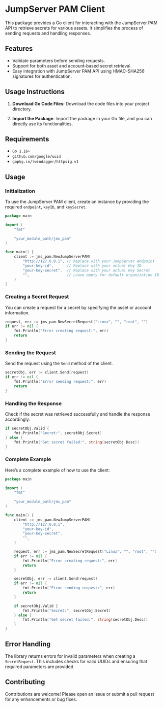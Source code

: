 # JumpServer PAM Client

This package provides a Go client for interacting with the JumpServer PAM API to retrieve secrets for various assets. It simplifies the process of sending requests and handling responses.

## Features

- Validate parameters before sending requests.
- Support for both asset and account-based secret retrieval.
- Easy integration with JumpServer PAM API using HMAC-SHA256 signatures for authentication.

## Usage Instructions

1. **Download Go Code Files**:
   Download the code files into your project directory.

2. **Import the Package**:
   Import the package in your Go file, and you can directly use its functionalities.

## Requirements

- `Go 1.16+`
- `github.com/google/uuid`
- `gopkg.in/twindagger/httpsig.v1`

## Usage

### Initialization

To use the JumpServer PAM client, create an instance by providing the required `endpoint`, `keyID`, and `keySecret`.

```go
package main

import (
	"fmt"
	
	"your_module_path/jms_pam" 
)

func main() {
	client := jms_pam.NewJumpServerPAM(
		"http://127.0.0.1", // Replace with your JumpServer endpoint
		"your-key-id",      // Replace with your actual Key ID
		"your-key-secret",  // Replace with your actual Key Secret
		"",                 // Leave empty for default organization ID
	)
}
```

### Creating a Secret Request

You can create a request for a secret by specifying the asset or account information.

```go
request, err := jms_pam.NewSecretRequest("Linux", "", "root", "")
if err != nil {
    fmt.Println("Error creating request:", err)
    return
}
```

### Sending the Request

Send the request using the `Send` method of the client.

```go
secretObj, err := client.Send(request)
if err != nil {
    fmt.Println("Error sending request:", err)
    return
}
```

### Handling the Response

Check if the secret was retrieved successfully and handle the response accordingly.

```go
if secretObj.Valid {
    fmt.Println("Secret:", secretObj.Secret)
} else {
    fmt.Println("Get secret failed:", string(secretObj.Desc))
}
```

### Complete Example

Here’s a complete example of how to use the client:

```go
package main

import (
	"fmt"
	
	"your_module_path/jms_pam"
)

func main() {
	client := jms_pam.NewJumpServerPAM(
		"http://127.0.0.1",
		"your-key-id",
		"your-key-secret",
		"",
	)

	request, err := jms_pam.NewSecretRequest("Linux", "", "root", "")
	if err != nil {
		fmt.Println("Error creating request:", err)
		return
	}

	secretObj, err := client.Send(request)
	if err != nil {
		fmt.Println("Error sending request:", err)
		return
	}

	if secretObj.Valid {
		fmt.Println("Secret:", secretObj.Secret)
	} else {
		fmt.Println("Get secret failed:", string(secretObj.Desc))
	}
}
```

## Error Handling

The library returns errors for invalid parameters when creating a `SecretRequest`. This includes checks for valid UUIDs and ensuring that required parameters are provided.

## Contributing

Contributions are welcome! Please open an issue or submit a pull request for any enhancements or bug fixes.
